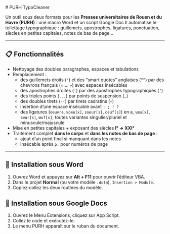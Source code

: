 # PURH TypoCleaner

Un outil sous deux formats pour les **Presses universitaires de Rouen et du Havre (PURH)** : une macro Word et un script Google Doc
Il automatise le toilettage typographique : guillemets, apostrophes, ligatures, ponctuation, siècles en petites capitales, notes de bas de page…

---

## 📋 Fonctionnalités

- Nettoyage des doubles paragraphes, espaces et tabulations  
- Remplacement :
  - des guillemets droits (`"`) et des “smart quotes” anglaises (`“”`) par des chevrons français (`« … »`) avec espaces insécables  
  - des apostrophes droites (`'`) par des apostrophes typographiques (`’`)  
  - des triples points (`...`) par points de suspension (`…`)  
  - des doubles tirets (`--`) par tirets cadratins (`—`)  
  - insertion d’une espace insécable avant `: ; ! ?`  
  - des ligatures (`oeuvre`, `voeu[x]`, `soeur[s]`, `oeuf[s]`) en `œ`, `vœu[x]`, `sœur[s]`, `œuf[s]`, toutes variantes singulier/pluriel et minuscule/majuscule  
- Mise en petites capitales + exposant des siècles **Iᵉ → XXIᵉ**  
- Traitement complet **dans le corps** et **dans les notes de bas de page** :  
  - ajout d’un point final si manquant dans les notes
  - insécable après `p.` pour numéros de page  

---

## 🚀 Installation sous Word

1. Ouvrez Word et appuyez sur **Alt + F11** pour ouvrir l’éditeur VBA.  
2. Dans le projet **Normal** (ou votre modèle `.dotm`), `Insertion > Module`.  
3. Copiez‑collez les deux routines du modèle.

## 🚀 Installation sous Google Docs
1. Ouvrez le Menu Extensions, cliquez sur App Script.
2. Collez le code et exécutez-le.
3. Le menu PURH apparaît sur le ruban du document.

